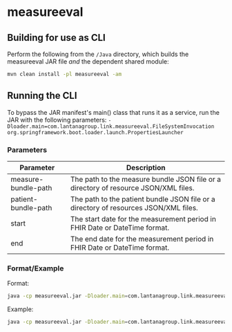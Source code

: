 # measureeval

## Building for use as CLI

Perform the following from the `/Java` directory, which builds the measureeval JAR file _and_ the dependent shared
module:

```bash
mvn clean install -pl measureeval -am
```

## Running the CLI

To bypass the JAR manifest's main() class that runs it as a service, run the JAR with the following parameters:
`-Dloader.main=com.lantanagroup.link.measureeval.FileSystemInvocation org.springframework.boot.loader.launch.PropertiesLauncher`

### Parameters

| Parameter           | Description                                                                          |
|---------------------|--------------------------------------------------------------------------------------|
| measure-bundle-path | The path to the measure bundle JSON file or a directory of resource JSON/XML files.  |
| patient-bundle-path | The path to the patient bundle JSON file or a directory of resources JSON/XML files. |
| start               | The start date for the measurement period in FHIR Date or DateTime format.           |
| end                 | The end date for the measurement period in FHIR Date or DateTime format.             |

### Format/Example

Format:

```bash
java -cp measureeval.jar -Dloader.main=com.lantanagroup.link.measureeval.FileSystemInvocation org.springframework.boot.loader.launch.PropertiesLauncher "<measure-bundle-path>" "<patient-bundle-path>" "<start>" "<end>"
```

Example:

```bash
java -cp measureeval.jar -Dloader.main=com.lantanagroup.link.measureeval.FileSystemInvocation org.springframework.boot.loader.launch.PropertiesLauncher "C:/path/to/measure-bundle.json" "C:/path/to/patient-bundle.json" "2021-01-01" "2021-12-31"
```